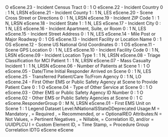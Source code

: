 

O
eScene.23 - Incident Census Tract
0 : 1
O
eScene.22 - Incident Country
0 : 1
N, LRSN
eScene.21 - Incident County
1 : 1
N, LES
eScene.20 - Scene Cross Street or Directions
0 : 1
N, LRSN
eScene.19 - Incident ZIP Code
1 : 1
N, LRSN
eScene.18 - Incident State
1 : 1
N, LES
eScene.17 - Incident City
0 : 1
N, LES
eScene.16 - Incident Apartment, Suite, or Room
0 : 1
N, LES
eScene.15 - Incident Street Address
0 : 1
N, LES
eScene.14 - Mile Post or Major Roadway
0 : 1
OS
eScene.13 - Incident Facility or Location Name
0 : 1
OS
eScene.12 - Scene US National Grid Coordinates
0 : 1
OS
eScene.11 - Scene GPS Location
0 : 1
N, LES
eScene.10 - Incident Facility Code
0 : 1
N, LRSN
eScene.09 - Incident Location Type
1 : 1
N, LRSN
eScene.08 - Triage Classification for MCI Patient
1 : 1
N, LRSN
eScene.07 - Mass Casualty Incident
1 : 1
N, LRSN
eScene.06 - Number of Patients at Scene
1 : 1
O
eScene.05 - Date/Time Initial Responder Arrived on Scene
0 : 1
N, LES
eScene.25 - Transferred Patient/Care To/From Agency
0 : 1
N, LO
eScene.24 - First Other EMS or Public Safety Agency at Scene to Provide Patient
Care
0 : 1
O
eScene.04 - Type of Other Service at Scene
0 : 1
O
eScene.03 - Other EMS or Public Safety Agency ID Number
0 : 1
O
eScene.02 - Other EMS or Public Safety Agencies at Scene
0 : 1
C
eScene.ResponderGroup
0 : M
N, LRSN
eScene.01 - First EMS Unit on Scene
1 : 1
Legend
Dataset Level:NNationalSStateDDeprecated
Usage:M = Mandatory ,  = Required ,  = Recommended, or  = OptionalREO
Attributes:N = Not Values,  = Pertinent Negatives ,  = Nillable,  = Correlation ID, and/or  = UUIDPLCU
I = Custom Element ID,  = Time Stamp,  = Procedure Group Correlation IDTG
eScene
eScene